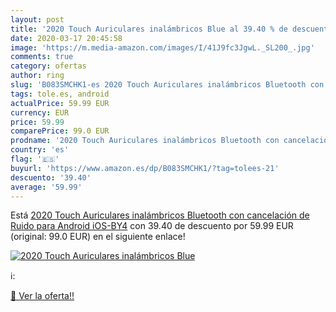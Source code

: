 ```yaml
---
layout: post
title: '2020 Touch Auriculares inalámbricos Blue al 39.40 % de descuento'
date: 2020-03-17 20:45:58
image: 'https://m.media-amazon.com/images/I/41J9fc3JgwL._SL200_.jpg'
comments: true
category: ofertas
author: ring
slug: 'B083SMCHK1-es 2020 Touch Auriculares inalámbricos Bluetooth con...'
tags: tole.es, android
actualPrice: 59.99 EUR
currency: EUR
price: 59.99
comparePrice: 99.0 EUR
prodname: '2020 Touch Auriculares inalámbricos Bluetooth con cancelación de Ruido para Android iOS-BY4'
country: 'es'
flag: '🇪🇸'
buyurl: 'https://www.amazon.es/dp/B083SMCHK1/?tag=tolees-21'
descuento: '39.40'
average: '59.99'
---
```


Está [2020 Touch Auriculares inalámbricos Bluetooth con cancelación de Ruido para Android iOS-BY4](https://www.amazon.es/dp/B083SMCHK1/?tag=tolees-21) con 39.40 de descuento por 59.99 EUR (original: 99.0 EUR) en el siguiente enlace!

[![2020 Touch Auriculares inalámbricos Blue](https://m.media-amazon.com/images/I/41J9fc3JgwL._SL200_.jpg)](https://www.amazon.es/dp/B083SMCHK1/?tag=tolees-21)

ℹ️:


[🛒 Ver la oferta!!](https://www.amazon.es/dp/B083SMCHK1/?tag=tolees-21)
